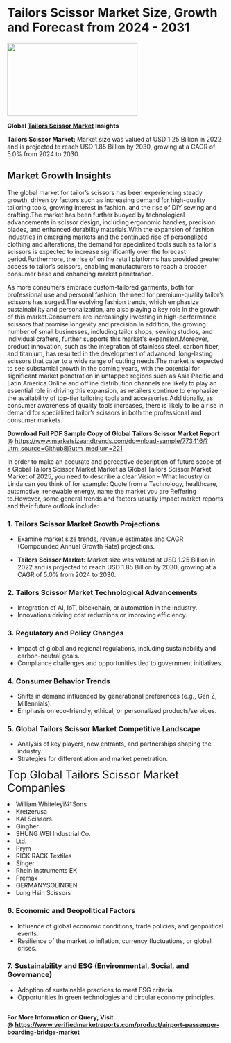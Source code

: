<H1>Tailors Scissor Market Size, Growth and Forecast from 2024 - 2031</H1><img class="aligncenter size-medium wp-image-584254" src="https://thirdeyenews.in/wp-content/uploads/2024/09/Global-Market-Research-300x168.jpeg" alt="" width="300" height="168" /><p><strong>Global&nbsp;<a href="https://www.marketsizeandtrends.com/download-sample/773416/?utm_source=Github8j?utm_medium=221">Tailors Scissor Market</a> Insights</strong></p><p><strong>Tailors Scissor Market:</strong> Market size was valued at USD 1.25 Billion in 2022 and is projected to reach USD 1.85 Billion by 2030, growing at a CAGR of 5.0% from 2024 to 2030.</p><p><h2>Market Growth Insights</h2> <p>The global market for tailor’s scissors has been experiencing steady growth, driven by factors such as increasing demand for high-quality tailoring tools, growing interest in fashion, and the rise of DIY sewing and crafting.The market has been further buoyed by technological advancements in scissor design, including ergonomic handles, precision blades, and enhanced durability materials.With the expansion of fashion industries in emerging markets and the continued rise of personalized clothing and alterations, the demand for specialized tools such as tailor's scissors is expected to increase significantly over the forecast period.Furthermore, the rise of online retail platforms has provided greater access to tailor’s scissors, enabling manufacturers to reach a broader consumer base and enhancing market penetration.</p> <p>As more consumers embrace custom-tailored garments, both for professional use and personal fashion, the need for premium-quality tailor’s scissors has surged.The evolving fashion trends, which emphasize sustainability and personalization, are also playing a key role in the growth of this market.Consumers are increasingly investing in high-performance scissors that promise longevity and precision.In addition, the growing number of small businesses, including tailor shops, sewing studios, and individual crafters, further supports this market's expansion.Moreover, product innovation, such as the integration of stainless steel, carbon fiber, and titanium, has resulted in the development of advanced, long-lasting scissors that cater to a wide range of cutting needs.The market is expected to see substantial growth in the coming years, with the potential for significant market penetration in untapped regions such as Asia Pacific and Latin America.Online and offline distribution channels are likely to play an essential role in driving this expansion, as retailers continue to emphasize the availability of top-tier tailoring tools and accessories.Additionally, as consumer awareness of quality tools increases, there is likely to be a rise in demand for specialized tailor’s scissors in both the professional and consumer markets.</p> <p><span class=""><strong>Download Full PDF Sample Copy of Global Tailors Scissor Market Report</strong> @ <a href="https://www.marketsizeandtrends.com/download-sample/773416/?utm_source=Github8j?utm_medium=221" target="_blank">https://www.marketsizeandtrends.com/download-sample/773416/?utm_source=Github8j?utm_medium=221</a></span></p><p>In order to make an accurate and perceptive description of future scope of a Global&nbsp;Tailors Scissor Market Market as Global&nbsp;Tailors Scissor Market Market of 2025, you need to describe a clear Vision &ndash; What Industry or Linda can you think of for example: Quote from a Technology, healthcare, automotive, renewable energy, name the market you are Reffering to.However, some general trends and factors usually impact market reports and their future outlook include:</p><h3>1.&nbsp;<strong>Tailors Scissor Market Growth Projections</strong></h3><ul><li>Examine market size trends, revenue estimates and CAGR (Compounded Annual Growth Rate) projections.</li><li><p><strong>Tailors Scissor Market:</strong> Market size was valued at USD 1.25 Billion in 2022 and is projected to reach USD 1.85 Billion by 2030, growing at a CAGR of 5.0% from 2024 to 2030.</p></li></ul><h3>2.&nbsp;<strong>Tailors Scissor Market Technological Advancements</strong></h3><ul><li>Integration of AI, IoT, blockchain, or automation in the industry.</li><li>Innovations driving cost reductions or improving efficiency.</li></ul><h3>3.&nbsp;<strong>Regulatory and Policy Changes</strong></h3><ul><li>Impact of global and regional regulations, including sustainability and carbon-neutral goals.</li><li>Compliance challenges and opportunities tied to government initiatives.</li></ul><h3>4.&nbsp;<strong>Consumer Behavior Trends</strong></h3><ul><li>Shifts in demand influenced by generational preferences (e.g., Gen Z, Millennials).</li><li>Emphasis on eco-friendly, ethical, or personalized products/services.</li></ul><h3>5.&nbsp;<strong>Global Tailors Scissor Market Competitive Landscape</strong></h3><ul><li>Analysis of key players, new entrants, and partnerships shaping the industry.</li><li>Strategies for differentiation and market penetration.</li></ul><p data-pm-slice="1 1 []"><span style="color: inherit; font-family: inherit; font-size: 25px;">Top Global Tailors Scissor Market Companies</span></p><div class="" data-test-id=""><p><li>William Whiteleyï¼†Sons</li><li> Kretzerusa</li><li> KAI Scissors.</li><li> Gingher</li><li> SHUNG WEI Industrial Co.</li><li> Ltd.</li><li> Prym</li><li> RICK RACK Textiles</li><li> Singer</li><li> Rhein Instruments EK</li><li> Premax</li><li> GERMANYSOLINGEN</li><li> Lung Hsin Scissors</li></p></div><h3>6.&nbsp;<strong>Economic and Geopolitical Factors</strong></h3><ul><li>Influence of global economic conditions, trade policies, and geopolitical events.</li><li>Resilience of the market to inflation, currency fluctuations, or global crises.</li></ul><h3>7.&nbsp;<strong>Sustainability and ESG (Environmental, Social, and Governance)</strong></h3><ul><li>Adoption of sustainable practices to meet ESG criteria.</li><li>Opportunities in green technologies and circular economy principles.</li></ul><h2><strong style="font-size: 14px;">For More Information or Query, Visit @&nbsp;</strong><a style="background-color: #ffffff; font-size: 14px;" href="https://www.marketsizeandtrends.com/report/tailors-scissor-market/" target="_blank">https://www.verifiedmarketreports.com/product/airport-passenger-boarding-bridge-market</a></h2>